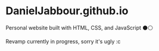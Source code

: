 # DanielJabbour.github.io
Personal website built with HTML, CSS, and JavaScript ⚫️⚪️

Revamp currently in progress, sorry it's ugly :c
